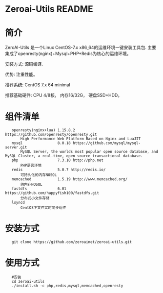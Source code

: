 Zeroai-Utils README
============

简介
===========

  ZeroAI-Utils 是一个Linux CentOS-7.x x86_64的运维环境一键安装工具包.
  主要集成了openresty(nginx)+Mysql+PHP+Redis为核心的运维环境。

  安装方式: 源码编译.

  优势:   注重性能。

  推荐系统: CentOS 7.x 64 minimal

  推荐基础硬件:
  			CPU 4/8核，
  			内存16/32G，
  			硬盘SSD+HDD。

组件清单
=======
```shell
   openresty(nginx+lua) 1.15.8.2 https://github.com/openresty/openresty.git
       High Performance Web Platform Based on Nginx and LuaJIT
   mysql                8.0.18 https://github.com/mysql/mysql-server.git
       MySQL Server, the worlds most popular open source database, and MySQL Cluster, a real-time, open source transactional database.
   php                  7.3.10 http://php.net
       PHP语言环境
   redis                5.0.7 http://redis.io/
       可持久化的内存NOSQL
   memcached            1.5.19 http://www.memcached.org/
       纯内存NOSQL
   fastdfs              6.01 https://github.com/happyfish100/fastdfs.git
       分布式小文件存储
   lsyncd
       CentOS下文件实时同步组件

```

安装方式
=======
```shell
   git clone https://github.com/zeroainet/zeroai-utils.git
```

使用方式
=======
```shell
   #安装
   cd zeroai-utils
   ./install.sh -c php,redis,mysql,memcached,openresty
```